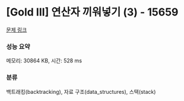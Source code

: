 # [Gold III] 연산자 끼워넣기 (3) - 15659 

[문제 링크](https://www.acmicpc.net/problem/15659) 

### 성능 요약

메모리: 30864 KB, 시간: 528 ms

### 분류

백트래킹(backtracking), 자료 구조(data_structures), 스택(stack)

